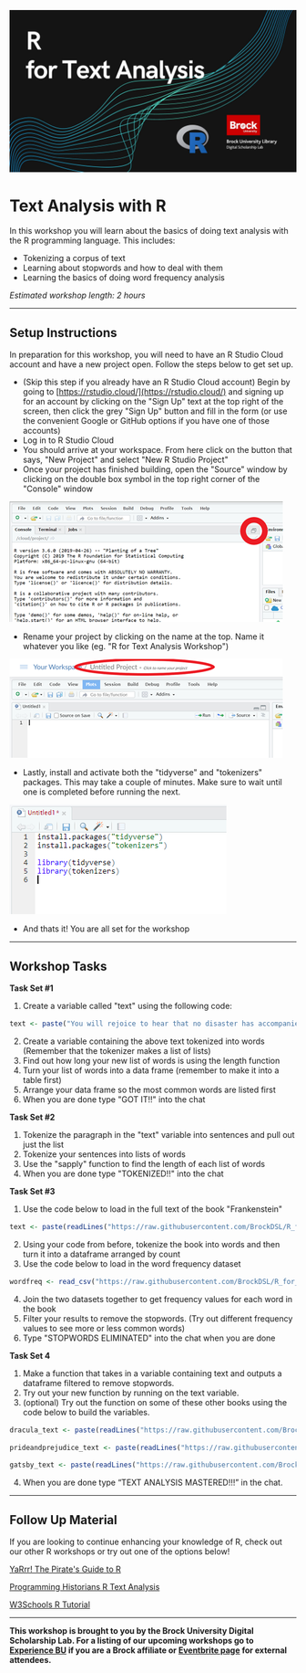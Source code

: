 ![Tool Logo](Text-Analysis-R.jpg)


# Text Analysis with R
In this workshop you will learn about the basics of doing text analysis with the R programming language.  This includes:
- Tokenizing a corpus of text
- Learning about stopwords and how to deal with them
- Learning the basics of doing word frequency analysis

*Estimated workshop length: 2 hours*


----
## Setup Instructions
In preparation for this workshop, you will need to have an R Studio Cloud account and have a new project open.  Follow the steps below to get set up.

- (Skip this step if you already have an R Studio Cloud account) Begin by going to [https://rstudio.cloud/](https://rstudio.cloud/) and signing up for an account by clicking on the "Sign Up" text at the top right of the screen, then click the grey "Sign Up" button and fill in the form (or use the convenient Google or GitHub options if you have one of those accounts)
- Log in to R Studio Cloud
- You should arrive at your workspace.  From here click on the button that says, "New Project" and select "New R Studio Project"
- Once your project has finished building, open the "Source" window by clicking on the double box symbol in the top right corner of the "Console" window

![Source Button Location](image1.png)

 - Rename your project by clicking on the name at the top.  Name it whatever you like (eg. "R for Text Analysis Workshop")

![Title Change](image2.png)

 - Lastly, install and activate both the "tidyverse" and "tokenizers" packages.  This may take a couple of minutes.  Make sure to wait until one is completed before running the next.

![Packages to Install](image3.png)

 - And thats it!  You are all set for the workshop

----
## Workshop Tasks

**Task Set #1**  

1. Create a variable called "text" using the following code:  
  
  ```R  
  text <- paste("You will rejoice to hear that no disaster has accompanied the commencement of an enterprise which you have regarded with such evil forebodings. I arrived here yesterday, and my first task is to assure my dear sister of my welfare and increasing confidence in the success of my undertaking")   
  ```  
  
2. Create a variable containing the above text tokenized into words  (Remember that the tokenizer makes a list of lists)  
3. Find out how long your new list of words is using the length function  
4. Turn your list of words into a data frame (remember to make it into a table first)  
5. Arrange your data frame so the most common words are listed first  
6. When you are done type "GOT IT!!" into the chat  
  
  
**Task Set #2**  

1. Tokenize the paragraph in the "text" variable into sentences and pull out just the list  
2. Tokenize your sentences into lists of words  
3. Use the "sapply" function to find the length of each list of words  
4. When you are done type "TOKENIZED!!" into the chat  

  
**Task Set #3**  

1. Use the code below to load in the full text of the book "Frankenstein"  
  
```R  
text <- paste(readLines("https://raw.githubusercontent.com/BrockDSL/R_for_Text_Analysis/master/frankenstein.txt"),collapse = "\n")   
```  
  
2. Using your code from before, tokenize the book into words and then turn it into a dataframe arranged by count   
3. Use the code below to load in the word frequency dataset  
  
```R  
wordfreq <- read_csv("https://raw.githubusercontent.com/BrockDSL/R_for_Text_Analysis/master/wordfrequency.csv")   
```  
  
4. Join the two datasets together to get frequency values for each word in the book  
5. Filter your results to remove the stopwords. (Try out different frequency values to see more or less common words)  
6. Type "STOPWORDS ELIMINATED" into the chat when you are done  

**Task Set 4**

1. Make a function that takes in a variable containing text and outputs a dataframe filtered to remove stopwords.
2. Try out your new function by running on the text variable.
3. (optional) Try out the function on some of these other books using the code below to build the variables.  
  
```R  
dracula_text <- paste(readLines("https://raw.githubusercontent.com/BrockDSL/R_for_Text_Analysis/master/dracula.txt"),collapse = "\n")  
```  
  
```R  
prideandprejudice_text <- paste(readLines("https://raw.githubusercontent.com/BrockDSL/R_for_Text_Analysis/master/prideandprejudice.txt"),collapse = "\n")  
```  
  
```R  
gatsby_text <- paste(readLines("https://raw.githubusercontent.com/BrockDSL/R_for_Text_Analysis/master/greatgatsby.txt"),collapse = "\n")  
```  
  
4. When you are done type “TEXT ANALYSIS MASTERED!!!” in the chat.  


----
## Follow Up Material
If you are looking to continue enhancing your knowledge of R, check out our other R workshops or try out one of the options below!

[YaRrr! The Pirate's Guide to R](https://bookdown.org/ndphillips/YaRrr/)   
  
[Programming Historians R Text Analysis](https://programminghistorian.org/en/lessons/basic-text-processing-in-r)
  
[W3Schools R Tutorial](https://www.w3schools.com/r/default.asp)
  
 
----
  
**This workshop is brought to you by the Brock University Digital Scholarship Lab.  For a listing of our upcoming workshops go to [Experience BU](https://experiencebu.brocku.ca/organization/dsl) if you are a Brock affiliate or [Eventbrite page](https://www.eventbrite.ca/o/brock-university-digital-scholarship-lab-21661627350) for external attendees.**

